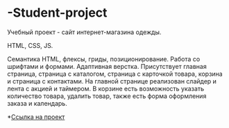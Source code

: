 # -Student-project

Учебный проект - сайт интернет-магазина одежды.

HTML, CSS, JS.

Семантика HTML, флексы, гриды, позиционирование. Работа со шрифтами и формами. Адаптивная верстка.
Присутствует главная страница, страница с каталогом, страница с карточкой товара, корзина и страница с контактами.
На главной странице реализован слайдер и лента с акцией и таймером. В корзине есть возможность указать количество товара, удалить товар, также есть форма оформления заказа и календарь.

*[Ссылка на проект](https://komkovaa.github.io/-Student-project/)
